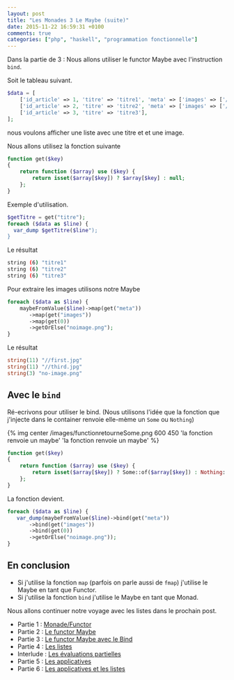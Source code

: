 ```yaml
---
layout: post
title: "Les Monades 3 Le Maybe (suite)"
date: 2015-11-22 16:59:31 +0100
comments: true
categories: ["php", "haskell", "programmation fonctionnelle"] 
---
```



Dans la partie de 3 : Nous allons utiliser le functor Maybe avec l'instruction `bind`.

Soit le tableau suivant.

<!--more-->

```php
$data = [
    ['id_article' => 1, 'titre' => 'titre1', 'meta' => ['images' => ['//first.jpg', '//second.jpg']]],
    ['id_article' => 2, 'titre' => 'titre2', 'meta' => ['images' => ['//third.jpg']]],
    ['id_article' => 3, 'titre' => 'titre3'],
];
```
nous voulons afficher une liste avec une titre et et une image.

Nous allons utilisez la fonction suivante

```php 
function get($key)
{
    return function ($array) use ($key) {
        return isset($array[$key]) ? $array[$key] : null;
    };
}
```

Exemple d'utilisation.

```php
$getTitre = get("titre");
foreach ($data as $line) {
  var_dump $getTitre($line");
}
```

Le résultat

```sh 
string (6) "titre1"
string (6) "titre2"
string (6) "titre3"
```

Pour extraire les images utilisons notre Maybe
```php
foreach ($data as $line) {
    maybeFromValue($line)->map(get("meta"))
       ->map(get("images"))
       ->map(get(0))
       ->getOrElse("noimage.png");
}

```
Le résultat

```php
string(11) "//first.jpg"
string(11) "//third.jpg"
string(3) "no-image.png"
```

## Avec le `bind`

Ré-ecrivons pour utiliser le bind. (Nous utilisons l'idée que la fonction que j'injecte dans le container renvoie elle-mème un `Some` ou `Nothing`)

{% img center /images/functionretourneSome.png 600 450 'la fonction renvoie un maybe' 'la fonction renvoie un maybe' %}


```php
function get($key)
{
    return function ($array) use ($key) {
        return isset($array[$key]) ? Some::of($array[$key]) : Nothing::of(null);
    };
}

```

La fonction devient.

```php
foreach ($data as $line) {
   var_dump(maybeFromValue($line)->bind(get("meta"))
       ->bind(get("images"))
       ->bind(get(0))
       ->getOrElse("noimage.png"));
}
```

## En conclusion

 * Si j'utilise la fonction `map` (parfois on parle aussi de `fmap`) j'utilise le Maybe en tant que Functor.
 * Si j'utilise la fonction `bind` j'utilise le Maybe en tant que Monad.

Nous allons continuer notre voyage avec les listes dans le prochain post.

 * Partie 1 : [Monade/Functor](/blog/2015/11/11/les-monades-en-php-cest-possible-dot/)
 * Partie 2 : [Le functor Maybe](/blog/2015/11/15/les-monades-suite-le-functor-maybe-dot/)
 * Partie 3 : [Le functor Maybe avec le Bind](/blog/2015/11/22/les-monades-3-le-maybe-suite/)
 * Partie 4 : [Les listes](/blog/2015/11/29/les-monades-les-listes/)
 * Interlude : [Les évaluations partielles](/blog/2015/12/06/les-monades-evaluation-partielle/)
 * Partie 5 : [Les applicatives](/blog/2015/12/20/les-monades-5-les-applicatives/)
 * Partie 6 : [Les applicatives et les listes](/blog/2016/01/25/les-monades-applicative-et-les-listes/) 

